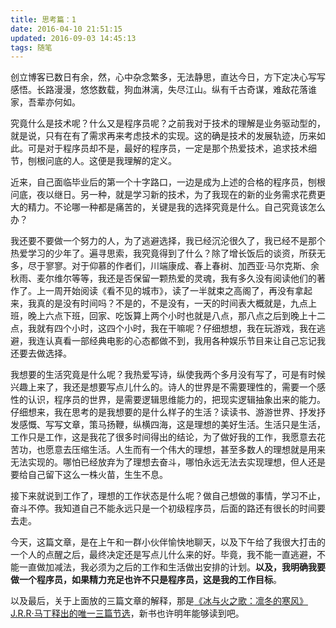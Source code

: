 ```yaml
---
title: 思考篇：1
date: 2016-04-10 21:51:15
updated: 2016-09-03 14:45:13
tags: 随笔
---
```


创立博客已数日有余，然，心中杂念繁多，无法静思，直达今日，方下定决心写写感悟。长路漫漫，悠悠数载，狗血淋漓，失尽江山。纵有千古奇谋，难敌花落谁家，吾辈亦何如。

究竟什么是技术呢？什么又是程序员呢？之前我对于技术的理解是业务驱动型的，就是说，只有在有了需求再来考虑技术的实现。这的确是技术的发展轨迹，历来如此。可是对于程序员却不是，最好的程序员，一定是那个热爱技术，追求技术细节，刨根问底的人。这便是我理解的定义。
<!--more-->
近来，自己面临毕业后的第一个十字路口，一边是成为上述的合格的程序员，刨根问底，夜以继日。另一种，就是学习新的技术，为了我现在的新的业务需求花费更大的精力。不论哪一种都是痛苦的，关键是我的选择究竟是什么。自己究竟该怎么办？

我还要不要做一个努力的人，为了逃避选择，我已经沉沦很久了，我已经不是那个热爱学习的少年了。遍寻思索，我究竟得到了什么？除了增长饭后的谈资，所获无多，尽于寥寥。对于仰慕的作者们，川端康成、春上春树、加西亚·马尔克斯、余秋雨、麦尔维尔等等，我还是否保留一颗热爱的灵魂，我有多久没有阅读他们的著作了。上一周开始阅读《看不见的城市》，读了一半就束之高阁了，再没有拿起来，我真的是没有时间吗？不是的，不是没有，一天的时间表大概就是，九点上班，晚上六点下班，回家、吃饭算上两个小时也就是八点，那八点之后到晚上十二点，我就有四个小时，这四个小时，我在干嘛呢？仔细想想，我在玩游戏，我在逃避，我连认真看一部经典电影的心态都做不到，我用各种娱乐节目来让自己忘记我还要去做选择。

我想要的生活究竟是什么呢？我热爱写诗，纵使我两个多月没有写了，可是有时候兴趣上来了，我还是想要写点儿什么的。诗人的世界是不需要理性的，需要一个感性的认识，程序员的世界，是需要逻辑思维能力的，把现实逻辑抽象出来的能力。仔细想来，我在思考的是我想要的是什么样子的生活？读读书、游游世界、抒发抒发感慨、写写文章，策马扬鞭，纵横四海，这是理想的美好生活。生活只是生活，工作只是工作，这是我花了很多时间得出的结论，为了做好我的工作，我愿意去花苦功，也愿意去压缩生活。人生而有一个伟大的理想，甚至多数人的理想就是用来无法实现的。哪怕已经放弃为了理想去奋斗，哪怕永远无法去实现理想，但人还是要给自己留下这么一株火苗，生生不息。

接下来就说到工作了，理想的工作状态是什么呢？做自己想做的事情，学习不止，奋斗不停。我知道自己不能永远只是一个初级程序员，后面的路还有很长的时间要去走。

今天，这篇文章，是在上午和一群小伙伴愉快地聊天，以及下午给了我很大打击的一个人的点醒之后，最终决定还是写点儿什么来的好。毕竟，我不能一直逃避，不能一直做加减法，我必须为之后的工作和生活做出安排的计划。**以及，我明确我要做一个程序员，如果精力充足也许不只是程序员，这是我的工作目标**。

以及最后，关于上面放的三篇文章的解释，那是[《冰与火之歌：凛冬的寒风》J.R.R·马丁释出的唯一三篇节选](http://www.georgerrmartin.com/excerpt-from-the-winds-of-winter/ "官网")，新书也许明年能够读到吧。
